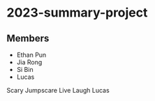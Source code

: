 # 2023-summary-project

## Members

- Ethan Pun
- Jia Rong
- Si Bin
- Lucas

<Description of your project>
Scary Jumpscare
Live Laugh Lucas
